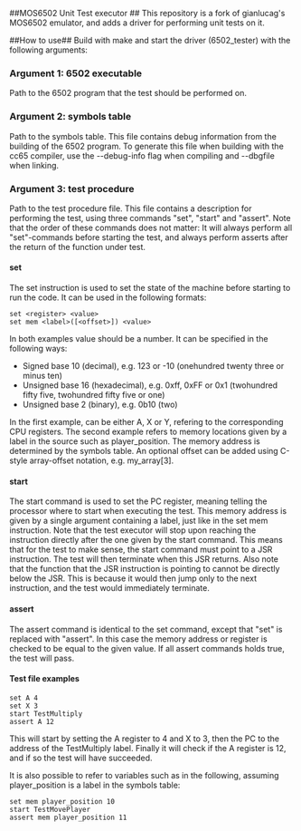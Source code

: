 ##MOS6502 Unit Test executor ##
This repository is a fork of gianlucag's MOS6502 emulator, and adds a driver for performing unit tests on it. 

##How to use##
Build with make and start the driver (6502_tester) with the following arguments:

### Argument 1: 6502 executable ###
Path to the 6502 program that the test should be performed on.

### Argument 2: symbols table ###
Path to the symbols table. This file contains debug information from the building of the 6502 program. To generate this file when building with the cc65 compiler, use the --debug-info flag when compiling and --dbgfile <filename> when linking.

### Argument 3: test procedure ###
Path to the test procedure file. This file contains a description for performing the test, using three commands "set", "start" and "assert". Note that the order of these commands does not matter: It will always perform all "set"-commands before starting the test, and always perform asserts after the return of the function under test.

#### set
The set instruction is used to set the state of the machine before starting to run the code. It can be used in the following formats:
```
set <register> <value>
set mem <label>([<offset>]) <value>
```

In both examples value should be a number. It can be specified in the following ways: 
* Signed base 10 (decimal), e.g. 123 or -10 (onehundred twenty three or minus ten)
* Unsigned base 16 (hexadecimal), e.g. 0xff, 0xFF or 0x1 (twohundred fifty five, twohundred fifty five or one)
* Unsigned base 2 (binary), e.g. 0b10 (two)

In the first example, <register> can be either A, X or Y, refering to the corresponding CPU registers. The second example refers to memory locations given by a label in the source such as player_position. The memory address is determined by the symbols table. An optional offset can be added using C-style array-offset notation, e.g. my_array[3].

#### start
The start command is used to set the PC register, meaning telling the processor where to start when executing the test. This memory address is given by a single argument containing a label, just like in the set mem instruction. Note that the test executor will stop upon reaching the instruction directly after the one given by the start command. This means that for the test to make sense, the start command must point to a JSR instruction. The test will then terminate when this JSR returns. Also note that the function that the JSR instruction is pointing to cannot be directly below the JSR. This is because it would then jump only to the next instruction, and the test would immediately terminate.

#### assert
The assert command is identical to the set command, except that "set" is replaced with "assert". In this case the memory address or register is checked to be equal to the given value. If all assert commands holds true, the test will pass.

#### Test file examples
```
set A 4
set X 3
start TestMultiply
assert A 12
```

This will start by setting the A register to 4 and X to 3, then the PC to the address of the TestMultiply label. Finally it will check if the A register is 12, and if so the test will have succeeded. 

It is also possible to refer to variables such as in the following, assuming player_position is a label in the symbols table:

```
set mem player_position 10
start TestMovePlayer
assert mem player_position 11
```
